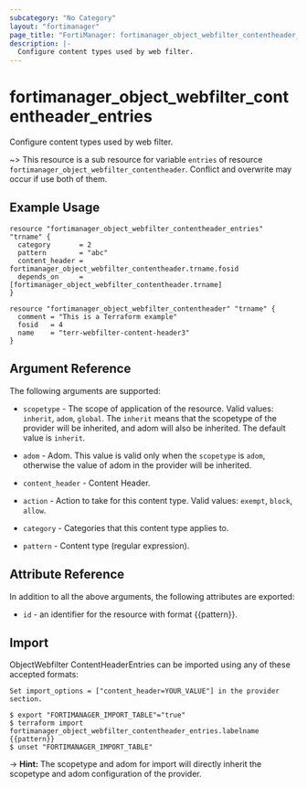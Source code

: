 ```yaml
---
subcategory: "No Category"
layout: "fortimanager"
page_title: "FortiManager: fortimanager_object_webfilter_contentheader_entries"
description: |-
  Configure content types used by web filter.
---
```


# fortimanager_object_webfilter_contentheader_entries
Configure content types used by web filter.

~> This resource is a sub resource for variable `entries` of resource `fortimanager_object_webfilter_contentheader`. Conflict and overwrite may occur if use both of them.



## Example Usage

```hcl
resource "fortimanager_object_webfilter_contentheader_entries" "trname" {
  category       = 2
  pattern        = "abc"
  content_header = fortimanager_object_webfilter_contentheader.trname.fosid
  depends_on     = [fortimanager_object_webfilter_contentheader.trname]
}

resource "fortimanager_object_webfilter_contentheader" "trname" {
  comment = "This is a Terraform example"
  fosid   = 4
  name    = "terr-webfilter-content-header3"
}
```

## Argument Reference


The following arguments are supported:

* `scopetype` - The scope of application of the resource. Valid values: `inherit`, `adom`, `global`. The `inherit` means that the scopetype of the provider will be inherited, and adom will also be inherited. The default value is `inherit`.
* `adom` - Adom. This value is valid only when the `scopetype` is `adom`, otherwise the value of adom in the provider will be inherited.
* `content_header` - Content Header.

* `action` - Action to take for this content type. Valid values: `exempt`, `block`, `allow`.

* `category` - Categories that this content type applies to.
* `pattern` - Content type (regular expression).


## Attribute Reference

In addition to all the above arguments, the following attributes are exported:
* `id` - an identifier for the resource with format {{pattern}}.

## Import

ObjectWebfilter ContentHeaderEntries can be imported using any of these accepted formats:
```
Set import_options = ["content_header=YOUR_VALUE"] in the provider section.

$ export "FORTIMANAGER_IMPORT_TABLE"="true"
$ terraform import fortimanager_object_webfilter_contentheader_entries.labelname {{pattern}}
$ unset "FORTIMANAGER_IMPORT_TABLE"
```
-> **Hint:** The scopetype and adom for import will directly inherit the scopetype and adom configuration of the provider.
